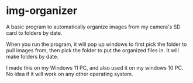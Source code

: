 # img-organizer
A basic program to automatically organize images from my camera's SD card to folders by date.

When you run the program, it will pop up windows to first pick the folder to pull images from, then pick the folder to put the organized files in. It will make folders by date.

I made this on my Windows 11 PC, and also used it on my windows 10 PC. No idea if it will work on any other operating system.
